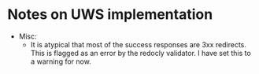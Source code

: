 # Notes on UWS implementation

- Misc:
  - It is atypical that most of the success responses are 3xx redirects. This is flagged as an error by the redocly validator. I have set this to a warning for now.
